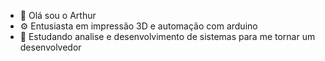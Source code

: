 - :wave: Olá sou o Arthur
- :gear: Entusiasta em impressão 3D e automação com arduino
- :open_book: Estudando analise e desenvolvimento de sistemas para me tornar um desenvolvedor

<!--
**lino-arthur/lino-arthur** is a ✨ _special_ ✨ repository because its `README.md` (this file) appears on your GitHub profile.
-->
